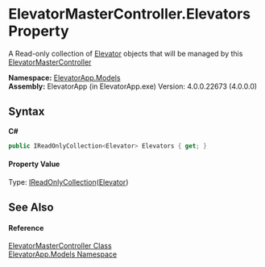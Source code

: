 # ElevatorMasterController.Elevators Property 
 

A Read-only collection of <a href="T_ElevatorApp_Models_Elevator">Elevator</a> objects that will be managed by this <a href="T_ElevatorApp_Models_ElevatorMasterController">ElevatorMasterController</a>

**Namespace:**&nbsp;<a href="N_ElevatorApp_Models">ElevatorApp.Models</a><br />**Assembly:**&nbsp;ElevatorApp (in ElevatorApp.exe) Version: 4.0.0.22673 (4.0.0.0)

## Syntax

**C#**<br />
``` C#
public IReadOnlyCollection<Elevator> Elevators { get; }
```


#### Property Value
Type: <a href="http://msdn2.microsoft.com/en-us/library/hh881542" target="_blank">IReadOnlyCollection</a>(<a href="T_ElevatorApp_Models_Elevator">Elevator</a>)

## See Also


#### Reference
<a href="T_ElevatorApp_Models_ElevatorMasterController">ElevatorMasterController Class</a><br /><a href="N_ElevatorApp_Models">ElevatorApp.Models Namespace</a><br />